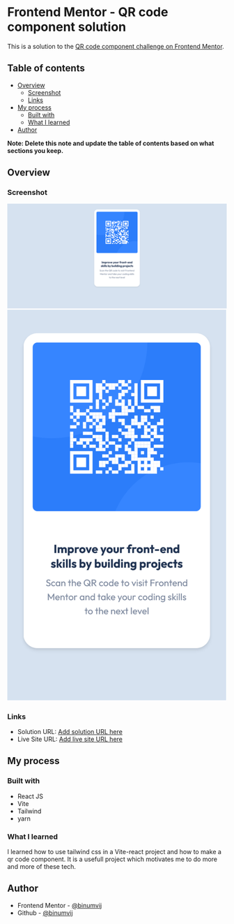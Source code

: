 # Frontend Mentor - QR code component solution

This is a solution to the [QR code component challenge on Frontend Mentor](https://www.frontendmentor.io/challenges/qr-code-component-iux_sIO_H). 

## Table of contents

- [Overview](#overview)
  - [Screenshot](#screenshot)
  - [Links](#links)
- [My process](#my-process)
  - [Built with](#built-with)
  - [What I learned](#what-i-learned)
- [Author](#author)

**Note: Delete this note and update the table of contents based on what sections you keep.**

## Overview

### Screenshot

![](./screens/desktop%20viewport.png)
![](./screens/mobile%20viewport.png)

### Links

- Solution URL: [Add solution URL here](https://github.com/binumvij/qr-code-1)
- Live Site URL: [Add live site URL here](https://qr-code-1-binumvij.vercel.app/)

## My process

### Built with

- React JS
- Vite
- Tailwind
- yarn



### What I learned

I learned how to use tailwind css in a Vite-react project and how to make a qr code component. It is a usefull project which motivates me to do more and more of these tech.



## Author

- Frontend Mentor - [@binumvij](https://www.frontendmentor.io/profile/binumvij)
- Github - [@binumvij](https://github.com/binumvij)

